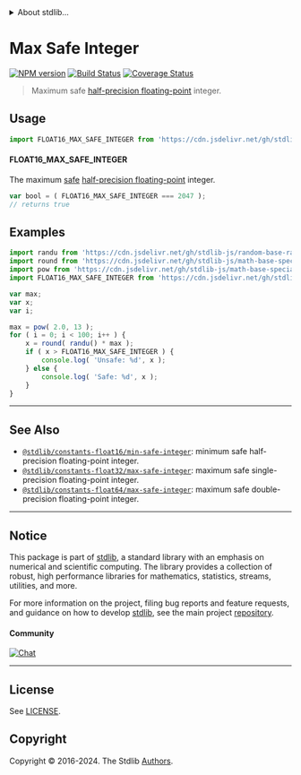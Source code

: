 <!--

@license Apache-2.0

Copyright (c) 2018 The Stdlib Authors.

Licensed under the Apache License, Version 2.0 (the "License");
you may not use this file except in compliance with the License.
You may obtain a copy of the License at

   http://www.apache.org/licenses/LICENSE-2.0

Unless required by applicable law or agreed to in writing, software
distributed under the License is distributed on an "AS IS" BASIS,
WITHOUT WARRANTIES OR CONDITIONS OF ANY KIND, either express or implied.
See the License for the specific language governing permissions and
limitations under the License.

-->


<details>
  <summary>
    About stdlib...
  </summary>
  <p>We believe in a future in which the web is a preferred environment for numerical computation. To help realize this future, we've built stdlib. stdlib is a standard library, with an emphasis on numerical and scientific computation, written in JavaScript (and C) for execution in browsers and in Node.js.</p>
  <p>The library is fully decomposable, being architected in such a way that you can swap out and mix and match APIs and functionality to cater to your exact preferences and use cases.</p>
  <p>When you use stdlib, you can be absolutely certain that you are using the most thorough, rigorous, well-written, studied, documented, tested, measured, and high-quality code out there.</p>
  <p>To join us in bringing numerical computing to the web, get started by checking us out on <a href="https://github.com/stdlib-js/stdlib">GitHub</a>, and please consider <a href="https://opencollective.com/stdlib">financially supporting stdlib</a>. We greatly appreciate your continued support!</p>
</details>

# Max Safe Integer

[![NPM version][npm-image]][npm-url] [![Build Status][test-image]][test-url] [![Coverage Status][coverage-image]][coverage-url] <!-- [![dependencies][dependencies-image]][dependencies-url] -->

> Maximum safe [half-precision floating-point][half-precision-floating-point-format] integer.



<section class="usage">

## Usage

```javascript
import FLOAT16_MAX_SAFE_INTEGER from 'https://cdn.jsdelivr.net/gh/stdlib-js/constants-float16-max-safe-integer@v0.2.0-deno/mod.js';
```

#### FLOAT16_MAX_SAFE_INTEGER

The maximum [safe][safe-integers] [half-precision floating-point][half-precision-floating-point-format] integer.

```javascript
var bool = ( FLOAT16_MAX_SAFE_INTEGER === 2047 );
// returns true
```

</section>

<!-- /.usage -->

<section class="examples">

## Examples

<!-- eslint no-undef: "error" -->

```javascript
import randu from 'https://cdn.jsdelivr.net/gh/stdlib-js/random-base-randu@deno/mod.js';
import round from 'https://cdn.jsdelivr.net/gh/stdlib-js/math-base-special-round@deno/mod.js';
import pow from 'https://cdn.jsdelivr.net/gh/stdlib-js/math-base-special-pow@deno/mod.js';
import FLOAT16_MAX_SAFE_INTEGER from 'https://cdn.jsdelivr.net/gh/stdlib-js/constants-float16-max-safe-integer@v0.2.0-deno/mod.js';

var max;
var x;
var i;

max = pow( 2.0, 13 );
for ( i = 0; i < 100; i++ ) {
    x = round( randu() * max );
    if ( x > FLOAT16_MAX_SAFE_INTEGER ) {
        console.log( 'Unsafe: %d', x );
    } else {
        console.log( 'Safe: %d', x );
    }
}
```

</section>

<!-- /.examples -->

<!-- Section for related `stdlib` packages. Do not manually edit this section, as it is automatically populated. -->

<section class="related">

* * *

## See Also

-   <span class="package-name">[`@stdlib/constants-float16/min-safe-integer`][@stdlib/constants/float16/min-safe-integer]</span><span class="delimiter">: </span><span class="description">minimum safe half-precision floating-point integer.</span>
-   <span class="package-name">[`@stdlib/constants-float32/max-safe-integer`][@stdlib/constants/float32/max-safe-integer]</span><span class="delimiter">: </span><span class="description">maximum safe single-precision floating-point integer.</span>
-   <span class="package-name">[`@stdlib/constants-float64/max-safe-integer`][@stdlib/constants/float64/max-safe-integer]</span><span class="delimiter">: </span><span class="description">maximum safe double-precision floating-point integer.</span>

</section>

<!-- /.related -->

<!-- Section for all links. Make sure to keep an empty line after the `section` element and another before the `/section` close. -->


<section class="main-repo" >

* * *

## Notice

This package is part of [stdlib][stdlib], a standard library with an emphasis on numerical and scientific computing. The library provides a collection of robust, high performance libraries for mathematics, statistics, streams, utilities, and more.

For more information on the project, filing bug reports and feature requests, and guidance on how to develop [stdlib][stdlib], see the main project [repository][stdlib].

#### Community

[![Chat][chat-image]][chat-url]

---

## License

See [LICENSE][stdlib-license].


## Copyright

Copyright &copy; 2016-2024. The Stdlib [Authors][stdlib-authors].

</section>

<!-- /.stdlib -->

<!-- Section for all links. Make sure to keep an empty line after the `section` element and another before the `/section` close. -->

<section class="links">

[npm-image]: http://img.shields.io/npm/v/@stdlib/constants-float16-max-safe-integer.svg
[npm-url]: https://npmjs.org/package/@stdlib/constants-float16-max-safe-integer

[test-image]: https://github.com/stdlib-js/constants-float16-max-safe-integer/actions/workflows/test.yml/badge.svg?branch=v0.2.0
[test-url]: https://github.com/stdlib-js/constants-float16-max-safe-integer/actions/workflows/test.yml?query=branch:v0.2.0

[coverage-image]: https://img.shields.io/codecov/c/github/stdlib-js/constants-float16-max-safe-integer/main.svg
[coverage-url]: https://codecov.io/github/stdlib-js/constants-float16-max-safe-integer?branch=main

<!--

[dependencies-image]: https://img.shields.io/david/stdlib-js/constants-float16-max-safe-integer.svg
[dependencies-url]: https://david-dm.org/stdlib-js/constants-float16-max-safe-integer/main

-->

[chat-image]: https://img.shields.io/gitter/room/stdlib-js/stdlib.svg
[chat-url]: https://app.gitter.im/#/room/#stdlib-js_stdlib:gitter.im

[stdlib]: https://github.com/stdlib-js/stdlib

[stdlib-authors]: https://github.com/stdlib-js/stdlib/graphs/contributors

[umd]: https://github.com/umdjs/umd
[es-module]: https://developer.mozilla.org/en-US/docs/Web/JavaScript/Guide/Modules

[deno-url]: https://github.com/stdlib-js/constants-float16-max-safe-integer/tree/deno
[deno-readme]: https://github.com/stdlib-js/constants-float16-max-safe-integer/blob/deno/README.md
[umd-url]: https://github.com/stdlib-js/constants-float16-max-safe-integer/tree/umd
[umd-readme]: https://github.com/stdlib-js/constants-float16-max-safe-integer/blob/umd/README.md
[esm-url]: https://github.com/stdlib-js/constants-float16-max-safe-integer/tree/esm
[esm-readme]: https://github.com/stdlib-js/constants-float16-max-safe-integer/blob/esm/README.md
[branches-url]: https://github.com/stdlib-js/constants-float16-max-safe-integer/blob/main/branches.md

[stdlib-license]: https://raw.githubusercontent.com/stdlib-js/constants-float16-max-safe-integer/main/LICENSE

[safe-integers]: http://www.2ality.com/2013/10/safe-integers.html

[half-precision-floating-point-format]: https://en.wikipedia.org/wiki/Half-precision_floating-point_format

<!-- <related-links> -->

[@stdlib/constants/float16/min-safe-integer]: https://github.com/stdlib-js/constants-float16-min-safe-integer/tree/deno

[@stdlib/constants/float32/max-safe-integer]: https://github.com/stdlib-js/constants-float32-max-safe-integer/tree/deno

[@stdlib/constants/float64/max-safe-integer]: https://github.com/stdlib-js/constants-float64-max-safe-integer/tree/deno

<!-- </related-links> -->

</section>

<!-- /.links -->

